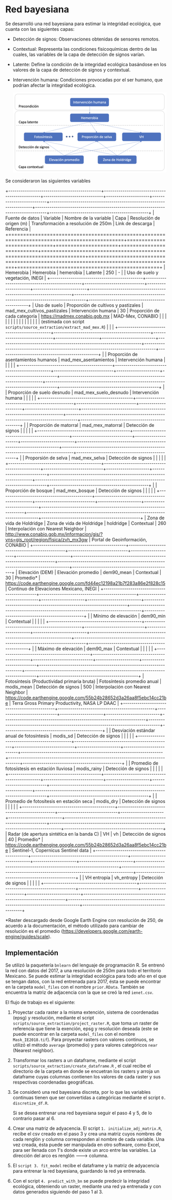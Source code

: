 # Red bayesiana

Se desarrolló una red bayesiana para estimar la integridad ecológica, que cuanta con las siguientes capas:

-   Detección de signos: Observaciones obtenidas de sensores remotos.

-   Contextual: Representa las condiciones fisicoquímicas dentro de las cuales, las variables de la capa de detección de signos varían.

-   Latente: Define la condición de la integridad ecológica basándose en los valores de la capa de detección de signos y contextual.

-   Intervención humana: Condiciones provocadas por el ser humano, que podrían afectar la integridad ecológica.

    ![](images/red_resumida_espanol.png)

Se consideraron las siguientes variables

+---------------------------------------------+-----------------------------------------------+-----------------------------+---------------------+--------------------------+---------------------------------------------------------------------+-----------------------------------------------------------------------------------+------------------------------------------------+
| Fuente de datos                             | Variable                                      | Nombre de la variable       | Capa                | Resolución de origen (m) | Transformación a resolución de 250m                                 | Link de descarga                                                                  | Referencia                                     |
+=============================================+===============================================+=============================+=====================+==========================+=====================================================================+===================================================================================+================================================+
| Hemerobia                                   | Hemerobia                                     | hemerobia                   | Latente             | 250                      | \-                                                                  |                                                                                   | Uso de suelo y vegetación, INEGI               |
+---------------------------------------------+-----------------------------------------------+-----------------------------+---------------------+--------------------------+---------------------------------------------------------------------+-----------------------------------------------------------------------------------+------------------------------------------------+
| Uso de suelo                                | Proporción de cultivos y pastizales           | mad_mex_cultivos_pastizales | Intervención humana | 30                       | Proporción de cada categoría                                        | <https://madmex.conabio.gob.mx>                                                   | MAD-Mex, CONABIO                               |
|                                             |                                               |                             |                     |                          |                                                                     |                                                                                   |                                                |
|                                             |                                               |                             |                     |                          | (estimada con script `scripts/source_extraction/extract_mad_mex.R`) |                                                                                   |                                                |
+---------------------------------------------+-----------------------------------------------+-----------------------------+---------------------+--------------------------+---------------------------------------------------------------------+-----------------------------------------------------------------------------------+------------------------------------------------+
|                                             | Proporción de asentamientos humanos           | mad_mex_asentamientos       | Intervención humana |                          |                                                                     |                                                                                   |                                                |
+---------------------------------------------+-----------------------------------------------+-----------------------------+---------------------+--------------------------+---------------------------------------------------------------------+-----------------------------------------------------------------------------------+------------------------------------------------+
|                                             | Proporción de suelo desnudo                   | mad_mex_suelo_desnudo       | Intervención humana |                          |                                                                     |                                                                                   |                                                |
+---------------------------------------------+-----------------------------------------------+-----------------------------+---------------------+--------------------------+---------------------------------------------------------------------+-----------------------------------------------------------------------------------+------------------------------------------------+
|                                             | Proporción de matorral                        | mad_mex_matorral            | Detección de signos |                          |                                                                     |                                                                                   |                                                |
+---------------------------------------------+-----------------------------------------------+-----------------------------+---------------------+--------------------------+---------------------------------------------------------------------+-----------------------------------------------------------------------------------+------------------------------------------------+
|                                             | Proporsión de selva                           | mad_mex_selva               | Detección de signos |                          |                                                                     |                                                                                   |                                                |
+---------------------------------------------+-----------------------------------------------+-----------------------------+---------------------+--------------------------+---------------------------------------------------------------------+-----------------------------------------------------------------------------------+------------------------------------------------+
|                                             | Proporción de bosque                          | mad_mex_bosque              | Detección de signos |                          |                                                                     |                                                                                   |                                                |
+---------------------------------------------+-----------------------------------------------+-----------------------------+---------------------+--------------------------+---------------------------------------------------------------------+-----------------------------------------------------------------------------------+------------------------------------------------+
| Zona de vida de Holdridge                   | Zona de vida de Holdridge                     | holdridge                   | Contextual          | 260                      | Interpolación con Nearest Neighbor                                  | <http://www.conabio.gob.mx/informacion/gis/?vns=gis_root/region/fisica/zvh_mx3gw> | Portal de Geoinformación, CONABIO              |
+---------------------------------------------+-----------------------------------------------+-----------------------------+---------------------+--------------------------+---------------------------------------------------------------------+-----------------------------------------------------------------------------------+------------------------------------------------+
| Elevación (DEM)                             | Elevación promedio                            | dem90_mean                  | Contextual          | 30                       | Promedio\*                                                          | <https://code.earthengine.google.com/fd44ec12198a21b7f283a86e2f828c15>            | Continuo de Elevaciones Mexicano, INEGI        |
+---------------------------------------------+-----------------------------------------------+-----------------------------+---------------------+--------------------------+---------------------------------------------------------------------+-----------------------------------------------------------------------------------+------------------------------------------------+
|                                             | Mínimo de elevación                           | dem90_min                   | Contextual          |                          |                                                                     |                                                                                   |                                                |
+---------------------------------------------+-----------------------------------------------+-----------------------------+---------------------+--------------------------+---------------------------------------------------------------------+-----------------------------------------------------------------------------------+------------------------------------------------+
|                                             | Máximo de elevación                           | dem90_max                   | Contextual          |                          |                                                                     |                                                                                   |                                                |
+---------------------------------------------+-----------------------------------------------+-----------------------------+---------------------+--------------------------+---------------------------------------------------------------------+-----------------------------------------------------------------------------------+------------------------------------------------+
| Fotosíntesis (Productividad primaria bruta) | Fotosíntesis promedio anual                   | modis_mean                  | Detección de signos | 500                      | Interpolación con Nearest Neighbor                                  | <https://code.earthengine.google.com/55b24b28652d3a26aa8f5ebc14cc21be>            | Terra Gross Primary Productivity, NASA LP DAAC |
+---------------------------------------------+-----------------------------------------------+-----------------------------+---------------------+--------------------------+---------------------------------------------------------------------+-----------------------------------------------------------------------------------+------------------------------------------------+
|                                             | Desviación estándar anual de fotosíntesis     | modis_sd                    | Detección de signos |                          |                                                                     |                                                                                   |                                                |
+---------------------------------------------+-----------------------------------------------+-----------------------------+---------------------+--------------------------+---------------------------------------------------------------------+-----------------------------------------------------------------------------------+------------------------------------------------+
|                                             | Promedio de fotosístesis en estación lluviosa | modis_rainy                 | Detección de signos |                          |                                                                     |                                                                                   |                                                |
+---------------------------------------------+-----------------------------------------------+-----------------------------+---------------------+--------------------------+---------------------------------------------------------------------+-----------------------------------------------------------------------------------+------------------------------------------------+
|                                             | Promedio de fotosítesis en estación seca      | modis_dry                   | Detección de signos |                          |                                                                     |                                                                                   |                                                |
+---------------------------------------------+-----------------------------------------------+-----------------------------+---------------------+--------------------------+---------------------------------------------------------------------+-----------------------------------------------------------------------------------+------------------------------------------------+
| Radar (de apertura sintética en la banda C) | VH                                            | vh                          | Detección de signos | 40                       | Promedio\*                                                          | <https://code.earthengine.google.com/55b24b28652d3a26aa8f5ebc14cc21be>            | Sentinel-1, Copernicus Sentinel data           |
+---------------------------------------------+-----------------------------------------------+-----------------------------+---------------------+--------------------------+---------------------------------------------------------------------+-----------------------------------------------------------------------------------+------------------------------------------------+
|                                             | VH entropía                                   | vh_entropy                  | Detección de signos |                          |                                                                     |                                                                                   |                                                |
+---------------------------------------------+-----------------------------------------------+-----------------------------+---------------------+--------------------------+---------------------------------------------------------------------+-----------------------------------------------------------------------------------+------------------------------------------------+

\*Raster descargado desde Google Earth Engine con resolución de 250, de acuerdo a la documentación, el método utilizado para cambiar de resolución es el promedio (<https://developers.google.com/earth-engine/guides/scale>).

## Implementación

Se utilizó la paquetería `bnlearn` del lenguaje de programación R. Se entrenó la red con datos del 2017, a una resolución de 250m para todo el territorio Mexicano. Se puede estimar la integridad ecológica para todo año en el que se tengan datos, con la red entrenada para 2017, ésta se puede encontrar en la carpeta `model_files` con el nombre `prior.RData`. También se encuentra la matriz de adjacencia con la que se creó la red `ienet.csv`.

El flujo de trabajo es el siguiente:

1.  Proyectar cada raster a la misma extención, sistema de coordenadas (epsg) y resolución, mediante el script `scripts/source_extraction/project_raster.R`, que toma un raster de referencia que tiene la exención, epsg y resolución deseada (este se puede encontrar en la carpeta `model_files` con el nombre `Mask_IE2018.tif`). Para proyectar rasters con valores continuos, se utilizó el método `average` (promedio) y para valores categóricos `near` (Nearest neighbor).

2.  Transformar los rasters a un dataframe, mediante el script `scripts/source_extraction/create_dataframe.R` , el cual recibe el directorio de la carpeta en donde se encuetran los rasters y arroja un dataframe cuyas columnas contienen los valores de cada raster y sus respectivas coordenadas geográficas.

3.  Se consideró una red bayesiana discreta, por lo que las variables continuas tienen que ser convertidas a categóricas mediante el script `0. discretize_df.R`.

    Si se desea entrenar una red bayesiana seguir el paso 4 y 5, de lo contrario pasar al 6.

4.  Crear una matriz de adyacencia. El script `1. initialize_adj_matrix.R`, recibe el csv creado en el paso 3 y crea una matriz cuyos nombres de cada renglón y columna corresponden al nombre de cada variable. Una vez creada, ésta puede ser manipulada en otro software, como Excel, para ser llenada con 1's donde existe un arco entre las variables. La dirección del arco es renglón ---\> columna.

5.  El `script 3. fit_model` recibe el dataframe y la matriz de adyacencia para entrenar la red bayesiana, guardando la red ya entrenada.

6.  Con el script `4. predict_with_bn` se puede predecir la integridad ecológica, obteniendo un raster, mediante una red ya entrenada y con datos generados siguiendo del paso 1 al 3.
